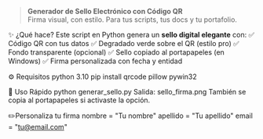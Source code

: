 
> **Generador de Sello Electrónico con Código QR**  
> Firma visual, con estilo. Para tus scripts, tus docs y tu portafolio.

✨ ¿Qué hace?
Este script en Python genera un **sello digital elegante** con:
✅ Código QR con tus datos
✅ Degradado verde sobre el QR (estilo pro)
✅ Fondo transparente (opcional)
✅ Sello copiado al portapapeles (en Windows)
✅ Firma personalizada con fecha y entidad

⚙️ Requisitos
python 3.10
pip install qrcode pillow pywin32

🚀 Uso Rápido
python generar_sello.py
Salida: sello_firma.png
También se copia al portapapeles si activaste la opción.

✏️Personaliza tu firma
nombre = "Tu nombre"
apellido = "Tu apellido"
email = "tu@email.com"
